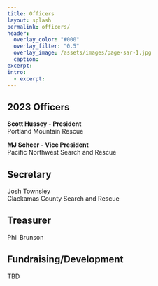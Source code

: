 ```yaml
---
title: Officers
layout: splash
permalink: officers/
header:
  overlay_color: "#000"
  overlay_filter: "0.5"
  overlay_image: /assets/images/page-sar-1.jpg
  caption:
excerpt:
intro: 
  - excerpt:
---
```


## 2023 Officers

**Scott Hussey - President**<br>
Portland Mountain Rescue

**MJ Scheer - Vice President**<br>
Pacific Northwest Search and Rescue

## Secretary
Josh Townsley<br>
Clackamas County Search and Rescue

## Treasurer
Phil Brunson

## Fundraising/Development
TBD